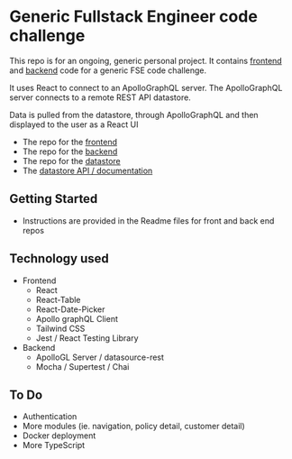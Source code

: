 
# Generic Fullstack Engineer code challenge

This repo is for an ongoing, generic personal project. It contains [frontend](frontend/README.md)  and [backend](backend/Readme.md) code for a generic FSE code challenge. 

It uses React to connect to an ApolloGraphQL server. The ApolloGraphQL server connects to a remote REST API datastore.

Data is pulled from the datastore, through ApolloGraphQL and then displayed to the user as a React UI

* The repo for the [frontend](https://github.com/mattburnett-repo/generic-fse-code-challenge/tree/main/frontend)
* The repo for the [backend](https://github.com/mattburnett-repo/generic-fse-code-challenge/tree/main/backend)
* The repo for the [datastore](https://github.com/mattburnett-repo/feather-fullstack-codechallenge-datastore)
* The [datastore API / documentation](https://feather-datastore.herokuapp.com/api/v1/api-docs/)

## Getting Started
* Instructions are provided in the Readme files for front and back end repos
  
## Technology used
* Frontend
  * React
  * React-Table
  * React-Date-Picker
  * Apollo graphQL Client
  * Tailwind CSS
  * Jest / React Testing Library
* Backend
  * ApolloGL Server / datasource-rest
  * Mocha / Supertest / Chai

## To Do
* Authentication
* More modules (ie. navigation, policy detail, customer detail)
* Docker deployment
* More TypeScript

